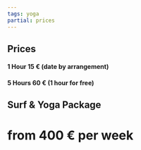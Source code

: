 ```yaml
---
tags: yoga
partial: prices
---
```


## Prices

#### 1 Hour 15 € (date by arrangement)

#### 5 Hours 60 € (1 hour for free)

## Surf & Yoga Package

# from 400 € per week
